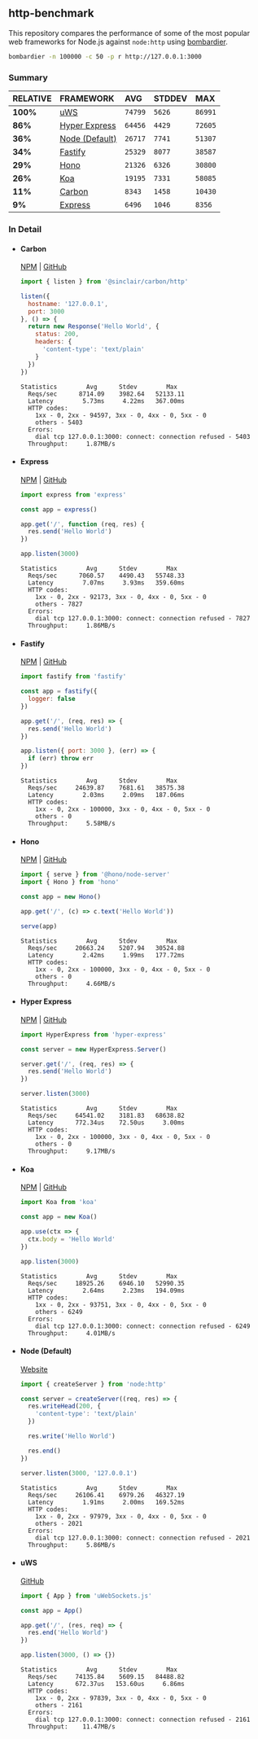 ## http-benchmark

This repository compares the performance of some of the most popular web frameworks for Node.js against `node:http` using [bombardier](https://github.com/codesenberg/bombardier).

```bash
bombardier -n 100000 -c 50 -p r http://127.0.0.1:3000
```

### Summary

| RELATIVE | FRAMEWORK | AVG | STDDEV | MAX |
| :--- | :--- | :--- | :--- | :--- |
| **100%** | [uWS](#uws) | `74799` | `5626` | `86991` |
| **86%** | [Hyper Express](#hyper-express) | `64456` | `4429` | `72605` |
| **36%** | [Node (Default)](#node-default) | `26717` | `7741` | `51307` |
| **34%** | [Fastify](#fastify) | `25329` | `8077` | `38587` |
| **29%** | [Hono](#hono) | `21326` | `6326` | `30800` |
| **26%** | [Koa](#koa) | `19195` | `7331` | `58085` |
| **11%** | [Carbon](#carbon) | `8343` | `1458` | `10430` |
| **9%** | [Express](#express) | `6496` | `1046` | `8356` |


### In Detail

- #### Carbon
  [NPM](https://npmjs.com/@sinclair/carbon) | [GitHub](https://github.com/sinclairzx81/carbon)
  ```js
  import { listen } from '@sinclair/carbon/http'

  listen({
    hostname: '127.0.0.1',
    port: 3000
  }, () => {
    return new Response('Hello World', {
      status: 200,
      headers: {
        'content-type': 'text/plain'
      }
    })
  })
  ```

  ```
  Statistics        Avg      Stdev        Max
    Reqs/sec      8714.09    3982.64   52133.11
    Latency        5.73ms     4.22ms   367.00ms
    HTTP codes:
      1xx - 0, 2xx - 94597, 3xx - 0, 4xx - 0, 5xx - 0
      others - 5403
    Errors:
      dial tcp 127.0.0.1:3000: connect: connection refused - 5403
    Throughput:     1.87MB/s
  ```

- #### Express
  [NPM](https://npmjs.com/express) | [GitHub](https://github.com/expressjs/express)
  ```js
  import express from 'express'

  const app = express()

  app.get('/', function (req, res) {
    res.send('Hello World')
  })

  app.listen(3000)
  ```

  ```
  Statistics        Avg      Stdev        Max
    Reqs/sec      7060.57    4490.43   55748.33
    Latency        7.07ms     3.93ms   359.60ms
    HTTP codes:
      1xx - 0, 2xx - 92173, 3xx - 0, 4xx - 0, 5xx - 0
      others - 7827
    Errors:
      dial tcp 127.0.0.1:3000: connect: connection refused - 7827
    Throughput:     1.86MB/s
  ```

- #### Fastify
  [NPM](https://npmjs.com/fastify) | [GitHub](https://github.com/fastify/fastify)
  ```js
  import fastify from 'fastify'

  const app = fastify({
    logger: false
  })

  app.get('/', (req, res) => {
    res.send('Hello World')
  })

  app.listen({ port: 3000 }, (err) => {
    if (err) throw err
  })
  ```

  ```
  Statistics        Avg      Stdev        Max
    Reqs/sec     24639.87    7681.61   38575.38
    Latency        2.03ms     2.09ms   187.06ms
    HTTP codes:
      1xx - 0, 2xx - 100000, 3xx - 0, 4xx - 0, 5xx - 0
      others - 0
    Throughput:     5.58MB/s
  ```

- #### Hono
  [NPM](https://npmjs.com/hono) | [GitHub](https://github.com/honojs/hono)
  ```js
  import { serve } from '@hono/node-server'
  import { Hono } from 'hono'

  const app = new Hono()

  app.get('/', (c) => c.text('Hello World'))

  serve(app)
  ```

  ```
  Statistics        Avg      Stdev        Max
    Reqs/sec     20663.24    5207.94   30524.88
    Latency        2.42ms     1.99ms   177.72ms
    HTTP codes:
      1xx - 0, 2xx - 100000, 3xx - 0, 4xx - 0, 5xx - 0
      others - 0
    Throughput:     4.66MB/s
  ```

- #### Hyper Express
  [NPM](https://npmjs.com/hyper-express) | [GitHub](https://github.com/kartikk221/hyper-express)
  ```js
  import HyperExpress from 'hyper-express'

  const server = new HyperExpress.Server()

  server.get('/', (req, res) => {
    res.send('Hello World')
  })

  server.listen(3000)
  ```

  ```
  Statistics        Avg      Stdev        Max
    Reqs/sec     64541.02    3181.83   68638.82
    Latency      772.34us    72.50us     3.00ms
    HTTP codes:
      1xx - 0, 2xx - 100000, 3xx - 0, 4xx - 0, 5xx - 0
      others - 0
    Throughput:     9.17MB/s
  ```

- #### Koa
  [NPM](https://npmjs.com/koa) | [GitHub](https://github.com/koajs/koa)
  ```js
  import Koa from 'koa'

  const app = new Koa()

  app.use(ctx => {
    ctx.body = 'Hello World'
  })

  app.listen(3000)
  ```

  ```
  Statistics        Avg      Stdev        Max
    Reqs/sec     18925.26    6946.10   52990.35
    Latency        2.64ms     2.23ms   194.09ms
    HTTP codes:
      1xx - 0, 2xx - 93751, 3xx - 0, 4xx - 0, 5xx - 0
      others - 6249
    Errors:
      dial tcp 127.0.0.1:3000: connect: connection refused - 6249
    Throughput:     4.01MB/s
  ```

- #### Node (Default)
  [Website](https://nodejs.org/api/http.html)
  ```js
  import { createServer } from 'node:http'

  const server = createServer((req, res) => {
    res.writeHead(200, {
      'content-type': 'text/plain'
    })

    res.write('Hello World')

    res.end()
  })

  server.listen(3000, '127.0.0.1')
  ```

  ```
  Statistics        Avg      Stdev        Max
    Reqs/sec     26106.41    6979.26   46327.19
    Latency        1.91ms     2.00ms   169.52ms
    HTTP codes:
      1xx - 0, 2xx - 97979, 3xx - 0, 4xx - 0, 5xx - 0
      others - 2021
    Errors:
      dial tcp 127.0.0.1:3000: connect: connection refused - 2021
    Throughput:     5.86MB/s
  ```

- #### uWS
  [GitHub](https://github.com/uNetworking/uWebSockets.js)
  ```js
  import { App } from 'uWebSockets.js'

  const app = App()

  app.get('/', (res, req) => {
    res.end('Hello World')
  })

  app.listen(3000, () => {})
  ```

  ```
  Statistics        Avg      Stdev        Max
    Reqs/sec     74135.84    5609.15   84488.82
    Latency      672.37us   153.60us     6.86ms
    HTTP codes:
      1xx - 0, 2xx - 97839, 3xx - 0, 4xx - 0, 5xx - 0
      others - 2161
    Errors:
      dial tcp 127.0.0.1:3000: connect: connection refused - 2161
    Throughput:    11.47MB/s
  ```


